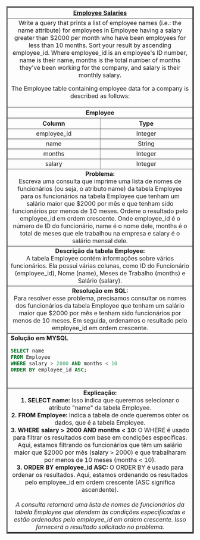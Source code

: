   <table width="100%" border="3" cellspacing="0" cellpadding="8">
    <tr>
      <th colspan="2"><a href="https://www.hackerrank.com/challenges/salary-of-employees/">Employee Salaries</a></th>
    </tr>
    
  <tr>
      <td colspan="2" align="center">Write a query that prints a list of employee names (i.e.: the name attribute) for employees in Employee having a salary greater than $2000 per month who have been employees for less than 10 months. Sort your result by ascending employee_id. Where employee_id is an employee's ID number, name is their name, months is the total number of months they've been working for the company, and salary is their monthly salary.

The Employee table containing employee data for a company is described as follows:<br>
    </td>
  </tr>
    
  <tr>
      <th colspan="2">Employee</th>
  </tr>
    
  <tr>
      <th width="50%" align="center">Column</th>
      <th width="50%" align="center">Type</th>
  </tr>
    
  <tr>
      <td width="50%" align="center">employee_id</td>
      <td width="50%" align="center">Integer</td>
  </tr>
    
  <tr>
      <td width="50%" align="center">name</td>
      <td width="50%" align="center">String</td>
  </tr>
    
  <tr>
      <td width="50%" align="center">months</td>
      <td width="50%" align="center">Integer</td>
  </tr>

  <tr>
      <td width="50%" align="center">salary</td>
      <td width="50%" align="center">Integer</td>
  </tr>
    
  <tr>
      <td colspan="2"  align="center"><b>Problema:</b><br>Escreva uma consulta que imprime uma lista de nomes de funcionários (ou seja, o atributo name) da tabela Employee para os funcionários na tabela Employee que tenham um salário maior que $2000 por mês e que tenham sido funcionários por menos de 10 meses. Ordene o resultado pelo employee_id em ordem crescente. Onde employee_id é o número de ID do funcionário, name é o nome dele, months é o total de meses que ele trabalhou na empresa e salary é o salário mensal dele.</td>
  </tr>
    
  <tr>
      <td colspan="2"  align="center"><b>Descrição da tabela Employee:</b><br>A tabela Employee contém informações sobre vários funcionários. Ela possui várias colunas, como ID do Funcionário (employee_id), Nome (name), Meses de Trabalho (months) e Salário (salary).</td>
  </tr>
    
  <tr>
      <td colspan="2"  align="center"><b>Resolução em SQL:</b><br>Para resolver esse problema, precisamos consultar os nomes dos funcionários da tabela Employee que tenham um salário maior que $2000 por mês e tenham sido funcionários por menos de 10 meses. Em seguida, ordenamos o resultado pelo employee_id em ordem crescente.</td>
  </tr>
    
  <tr>
      <td colspan="2"  align="left">
        <b>Solução em MYSQL</b><br>
        
  ```sql
  SELECT name
  FROM Employee
  WHERE salary > 2000 AND months < 10
  ORDER BY employee_id ASC;
  ```
  <br>
    </td>
  </tr>
    
  <tr>
    <td colspan="2"  align="center">
    <b>Explicação:</b><br>
    <b>1. SELECT name:</b> Isso indica que queremos selecionar o atributo "name" da tabela Employee.<br>
    <b>2. FROM Employee:</b> Indica a tabela de onde queremos obter os dados, que é a tabela Employee.<br>
    <b>3. WHERE salary > 2000 AND months < 10:</b> O WHERE é usado para filtrar os resultados com base em condições específicas. Aqui, estamos filtrando os funcionários que têm um salário maior que $2000 por mês (salary > 2000) e que trabalharam por menos de 10 meses (months < 10).<br>
    <b>3. ORDER BY employee_id ASC:</b> O ORDER BY é usado para ordenar os resultados. Aqui, estamos ordenando os resultados pelo employee_id em ordem crescente (ASC significa ascendente).<br>
    <br>
    <i>A consulta retornará uma lista de nomes de funcionários da tabela Employee que atendem às condições especificadas e estão ordenados pelo employee_id em ordem crescente. Isso fornecerá o resultado solicitado no problema.</i>
    </td>
  </tr>
    
  </table>
